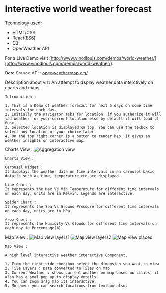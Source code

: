 # Interactive world weather forecast

Technology used:

 * HTML/CSS
 * React(ES6)
 * D3
 * OpenWeather API


For a Live Demo visit [http://www.vinodlouis.com/demos/world-weather/](http://www.vinodlouis.com/demos/world-weather/).

Data Source API : [openweathermap.org/](http://openweathermap.org/)


Description about viz: An attempt to display weather data interctively on charts and maps.

```
Introduction :

1. This is a Demo of weather forecast for next 5 days on some time intervals for each day.
2. Initially the navigator asks for location, if you authorize it will lad weather for your current location else by default it will load of Pune.
3. Selected location is displayed on top. You can use the texbox to select any location of your choice later.
4. On the top right corner is a button to render Map. It gives an weather insights on interactive map.
```

Charts View :
![Aggregation view](https://raw.githubusercontent.com/VinodLouis/weather-forecast/master/screenshots/agg.png)

```
Charts View :

Carousel Widget :
It displays the weather data on time intervals in an carousel basic details such as time, temperature etc are displayed.

Line Chart :
It represents the Max Vs Min Temperature for different time intervals on each day, units are in Kelvin. Legends are interactive.

Spider Chart :
It represents the Sea Vs Ground Pressure for different time intervals on each day, units are in hPa.

Area Chart :
It represents the Humidity Vs Clouds for different time intervals on each day in Percentage(%).
```

Map View :
![Map view layers1](https://raw.githubusercontent.com/VinodLouis/weather-forecast/master/screenshots/map1.png)
![Map view layers2](https://raw.githubusercontent.com/VinodLouis/weather-forecast/master/screenshots/map2.png)
![Map view places](https://raw.githubusercontent.com/VinodLouis/weather-forecast/master/screenshots/map3.png)

```
Map View :

A high level interactive weather interactive Component.

1. From the right side checkbox select the dimension you want to view
2. Tile Layers : Data converted to Tiles on map
3. Current Weather : shows current weather on map based on cities, it also has a smal pop up to display details.
4. You can zoom drag map its interactive.
5. Moreover you can search locations from textbox also.

```